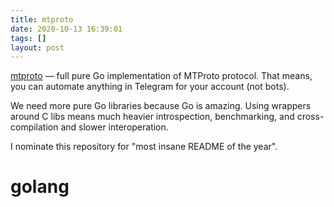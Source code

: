 ```yaml
---
title: mtproto
date: 2020-10-13 16:39:01
tags: []
layout: post
---
```


[mtproto](https://github.com/xelaj/mtproto) — full pure Go implementation of MTProto protocol. That means, you can automate anything in Telegram for your account (not bots).

We need more pure Go libraries because Go is amazing. Using wrappers around C libs means much heavier introspection, benchmarking, and cross-compilation and slower interoperation.

I nominate this repository for "most insane README of the year".

# golang
